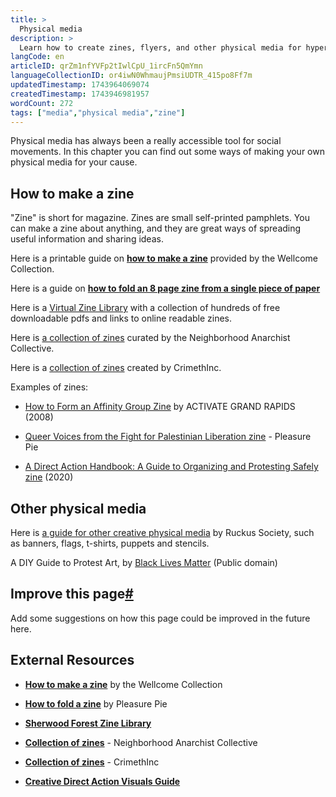 ```yaml
---
title: >
  Physical media
description: >
  Learn how to create zines, flyers, and other physical media for hyper-local outreach
langCode: en
articleID: qrZm1nfYVFp2tIwlCpU_1ircFn5QmYmn
languageCollectionID: or4iwN0WhmaujPmsiUDTR_415po8Ff7m
updatedTimestamp: 1743964069074
createdTimestamp: 1743946981957
wordCount: 272
tags: ["media","physical media","zine"]
---
```


Physical media has always been a really accessible tool for social movements. In this chapter you can find out some ways of making your own physical media for your cause.

## How to make a zine

"Zine" is short for magazine. Zines are small self-printed pamphlets. You can make a zine about anything, and they are great ways of spreading useful information and sharing ideas.

Here is a printable guide on [**how to make a zine**](https://wellcomecollection.cdn.prismic.io/wellcomecollection/Z8IyRZ7c43Q3gZHA_Zine-makingtemplate.pdf?utm_source=activisthandbook.org) provided by the Wellcome Collection.

Here is a guide on [**how to fold an 8 page zine from a single piece of paper**](https://www.pleasurepie.org/uploads/4/0/9/8/40981383/how_to_fold_a_zine_by_pleasure_pie.pdf)

Here is a [Virtual Zine Library](https://www.sherwoodforestzinelibrary.org/virtual-zine-library-recently-added) with a collection of hundreds of free downloadable pdfs and links to online readable zines.

Here is [a collection of zines](https://neighborhoodanarchists.org/zines?utm_source=activisthandbook.org) curated by the Neighborhood Anarchist Collective.

Here is a [collection of zines](https://crimethinc.com/zines?utm_source=activisthandbook.org) created by CrimethInc.

Examples of zines:

-   [How to Form an Affinity Group Zine](https://archive.org/details/HowToFormAnAffinityGroup/mode/2up) by ACTIVATE GRAND RAPIDS (2008)
    
-   [Queer Voices from the Fight for Palestinian Liberation zine](https://www.pleasurepie.org/uploads/4/0/9/8/40981383/queer_voices_palestine_zine_remade.pdf?utm_source=activisthandbook.org) - Pleasure Pie
    
-   [A Direct Action Handbook: A Guide to Organizing and Protesting Safely zine](https://www.sherwoodforestzinelibrary.org/_files/ugd/8c0bf9_a44609ad55c140a8b9c7fb90a4f8a7d1.pdf) (2020)
    

## Other physical media

Here is [a guide for other creative physical media](https://ruckus-org.nyc3.cdn.digitaloceanspaces.com/production/app/uploads/2017/11/RS_ActionVisuals.pdf?utm_source=activisthandbook.org) by Ruckus Society, such as banners, flags, t-shirts, puppets and stencils.

<dynamic-image imageid="21695471-5358-49c9-de6d-70ee0ac8d700" alt="A 2 page spread from a zine about DIY protest art"><p>A DIY Guide to Protest Art, by <a target="_blank" href="https://www.sherwoodforestzinelibrary.org/virtual-zine-library-recently-added/black-lives-matter">Black Lives Matter</a> (Public domain)</p></dynamic-image>

## **Improve this page**[**#**](/communication/physical-media/#improve-this-page)

Add some suggestions on how this page could be improved in the future here.

## External Resources

-   [**How to make a zine**](https://wellcomecollection.cdn.prismic.io/wellcomecollection/Z8IyRZ7c43Q3gZHA_Zine-makingtemplate.pdf?utm_source=activisthandbook.org) by the Wellcome Collection
    
-   [**How to fold a zine**](https://www.pleasurepie.org/uploads/4/0/9/8/40981383/how_to_fold_a_zine_by_pleasure_pie.pdf) by Pleasure Pie
    
-   [**Sherwood Forest Zine Library**](https://www.sherwoodforestzinelibrary.org/)
    
-   [**Collection of zines**](https://neighborhoodanarchists.org/zines?utm_source=activisthandbook.org) - Neighborhood Anarchist Collective
    
-   [**Collection of zines**](https://crimethinc.com/zines?utm_source=activisthandbook.org) - CrimethInc
    
-   [**Creative Direct Action Visuals Guide**](https://ruckus-org.nyc3.cdn.digitaloceanspaces.com/production/app/uploads/2017/11/RS_ActionVisuals.pdf)